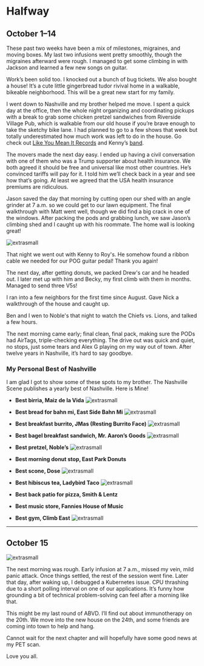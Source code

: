 # Halfway

## October 1–14

These past two weeks have been a mix of milestones, migraines, and moving boxes. My last two infusions went pretty smoothly, though the migraines afterward were rough. I managed to get some climbing in with Jackson and learned a few new songs on guitar.

Work’s been solid too. I knocked out a bunch of bug tickets. We also bought a house! It’s a cute little gingerbread tudor rivival home in a walkable, bikeable neighborhood. This will be a great new start for my family.

I went down to Nashville and my brother helped me move. I spent a quick day at the office, then the whole night organizing and coordinating pickups with a break to grab some chicken pretzel sandwiches from Riverside Village Pub, which is walkable from our old house if you’re brave enough to take the sketchy bike lane. I had planned to go to a few shows that week but totally underestimated how much work was left to do in the house. Go check out [Like You Mean It Records](https://www.likeyoumeanitrecords.com/) and Kenny’s [band](https://music.apple.com/us/artist/riley-haynie/1454064000).

The movers made the next day easy. I ended up having a civil conversation with one of them who was a Trump supporter about health insurance. We both agreed it should be free and universal like most other countries. He’s convinced tariffs will pay for it. I told him we’ll check back in a year and see how that’s going. At least we agreed that the USA health insurance premiums are ridiculous.

Jason saved the day that morning by cutting open our shed with an angle grinder at 7 a.m. so we could get to our lawn equipment. The final walkthrough with Matt went well, though we did find a big crack in one of the windows. After packing the pods and grabbing lunch, we saw Jason’s climbing shed and I caught up with his roommate. The home wall is looking great!

![extrasmall](https://github.com/jottenlips/jottenlips.github.io/blob/main/halfway-10-1-2025-img/anglegrinder.JPG?raw=true)

That night we went out with Kenny to Roy's. He somehow found a ribbon cable we needed for our POG guitar pedal! Thank you again!

The next day, after getting donuts, we packed Drew's car and he headed out. I later met up with him and Becky, my first climb with them in months. Managed to send three V5s!

I ran into a few neighbors for the first time since August. Gave Nick a walkthrough of the house and caught up.

Ben and I wen to Noble's that night to watch the Chiefs vs. Lions, and talked a few hours.

The next morning came early; final clean, final pack, making sure the PODs had AirTags, triple-checking everything. The drive out was quick and quiet, no stops, just some tears and Alex G playing on my way out of town. After twelve years in Nashville, it’s hard to say goodbye.

### My Personal Best of Nashville

I am glad I got to show some of these spots to my brother. The Nashville Scene publishes a yearly best of Nashville. Here is Mine!


* **Best birria, Maiz de la Vida**
  ![extrasmall](https://github.com/jottenlips/jottenlips.github.io/blob/main/halfway-10-1-2025-img/maizdelavida.JPG?raw=true)

* **Best bread for bahn mi, East Side Bahn Mi**
  ![extrasmall](https://github.com/jottenlips/jottenlips.github.io/blob/main/halfway-10-1-2025-img/eastsidebahnmi.JPG?raw=true)

* **Best breakfast burrito, JMas (Resting Burrito Face)**
  ![extrasmall](https://github.com/jottenlips/jottenlips.github.io/blob/main/halfway-10-1-2025-img/jmas.JPG?raw=true)

* **Best bagel breakfast sandwich, Mr. Aaron’s Goods**
  ![extrasmall](https://github.com/jottenlips/jottenlips.github.io/blob/main/halfway-10-1-2025-img/mraaronsgoods.JPG?raw=true)

* **Best pretzel, Noble’s**
  ![extrasmall](https://github.com/jottenlips/jottenlips.github.io/blob/main/halfway-10-1-2025-img/nobles.JPG?raw=true)

* **Best morning donut stop, East Park Donuts**

* **Best scone, Dose**
  ![extrasmall](https://github.com/jottenlips/jottenlips.github.io/blob/main/halfway-10-1-2025-img/dosescone.JPG?raw=true)

* **Best hibiscus tea, Ladybird Taco**
  ![extrasmall](https://github.com/jottenlips/jottenlips.github.io/blob/main/halfway-10-1-2025-img/ladybird.JPG?raw=true)

* **Best back patio for pizza, Smith & Lentz**

* **Best music store, Fannies House of Music**

* **Best gym, Climb East**
  ![extrasmall](https://github.com/jottenlips/jottenlips.github.io/blob/main/halfway-10-1-2025-img/climbeast.JPG?raw=true)


---

## October 15

![extrasmall](https://github.com/jottenlips/jottenlips.github.io/blob/main/halfway-10-1-2025-img/sitemansunrise.JPG/?raw=true)

The next morning was rough. Early infusion at 7 a.m., missed my vein, mild panic attack. Once things settled, the rest of the session went fine. Later that day, after waking up, I debugged a Kubernetes issue. CPU thrashing due to a short polling interval on one of our applications. It’s funny how grounding a bit of technical problem-solving can feel after a morning like that.

This might be my last round of ABVD. I’ll find out about immunotherapy on the 20th. We move into the new house on the 24th, and some friends are coming into town to help and hang.

Cannot wait for the next chapter and will hopefully have some good news at my PET scan.

Love you all.
